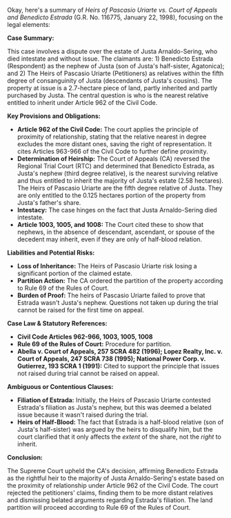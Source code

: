 Okay, here's a summary of *Heirs of Pascasio Uriarte vs. Court of Appeals and Benedicto Estrada* (G.R. No. 116775, January 22, 1998), focusing on the legal elements:

**Case Summary:**

This case involves a dispute over the estate of Justa Arnaldo-Sering, who died intestate and without issue. The claimants are: 1) Benedicto Estrada (Respondent) as the nephew of Justa (son of Justa's half-sister, Agatonica); and 2) The Heirs of Pascasio Uriarte (Petitioners) as relatives within the fifth degree of consanguinity of Justa (descendants of Justa's cousins). The property at issue is a 2.7-hectare piece of land, partly inherited and partly purchased by Justa.  The central question is who is the nearest relative entitled to inherit under Article 962 of the Civil Code.

**Key Provisions and Obligations:**

*   **Article 962 of the Civil Code:**  The court applies the principle of proximity of relationship, stating that the relative nearest in degree excludes the more distant ones, saving the right of representation. It cites Articles 963-966 of the Civil Code to further define proximity.
*   **Determination of Heirship:**  The Court of Appeals (CA) reversed the Regional Trial Court (RTC) and determined that Benedicto Estrada, as Justa's nephew (third degree relative), is the nearest surviving relative and thus entitled to inherit the majority of Justa's estate (2.58 hectares). The Heirs of Pascasio Uriarte are the fifth degree relative of Justa. They are only entitled to the 0.125 hectares portion of the property from Justa's father's share.
*   **Intestacy:** The case hinges on the fact that Justa Arnaldo-Sering died intestate.
* **Article 1003, 1005, and 1008:** The Court cited these to show that nephews, in the absence of descendant, ascendant, or spouse of the decedent may inherit, even if they are only of half-blood relation.

**Liabilities and Potential Risks:**

*   **Loss of Inheritance:** The Heirs of Pascasio Uriarte risk losing a significant portion of the claimed estate.
*   **Partition Action:** The CA ordered the partition of the property according to Rule 69 of the Rules of Court.
*   **Burden of Proof:** The heirs of Pascasio Uriarte failed to prove that Estrada wasn't Justa's nephew. Questions not taken up during the trial cannot be raised for the first time on appeal.

**Case Law & Statutory References:**

*   **Civil Code Articles 962-966, 1003, 1005, 1008**
*   **Rule 69 of the Rules of Court:** Procedure for partition.
*   **Abella v. Court of Appeals, 257 SCRA 482 (1996); Lopez Realty, Inc. v. Court of Appeals, 247 SCRA 738 (1995); National Power Corp. v. Gutierrez, 193 SCRA 1 (1991):**  Cited to support the principle that issues not raised during trial cannot be raised on appeal.

**Ambiguous or Contentious Clauses:**

*   **Filiation of Estrada:** Initially, the Heirs of Pascasio Uriarte contested Estrada's filiation as Justa's nephew, but this was deemed a belated issue because it wasn't raised during the trial.
*   **Heirs of Half-Blood:** The fact that Estrada is a half-blood relative (son of Justa's half-sister) was argued by the heirs to disqualify him, but the court clarified that it only affects the *extent* of the share, not the *right* to inherit.

**Conclusion:**

The Supreme Court upheld the CA's decision, affirming Benedicto Estrada as the rightful heir to the majority of Justa Arnaldo-Sering's estate based on the proximity of relationship under Article 962 of the Civil Code. The court rejected the petitioners' claims, finding them to be more distant relatives and dismissing belated arguments regarding Estrada's filiation. The land partition will proceed according to Rule 69 of the Rules of Court.
